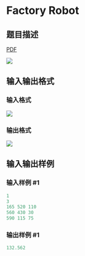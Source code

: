 # Factory Robot

## 题目描述

[problemUrl]: https://uva.onlinejudge.org/index.php?option=com_onlinejudge&Itemid=8&category=20&page=show_problem&problem=1817

[PDF](https://uva.onlinejudge.org/external/108/p10876.pdf)

![](https://cdn.luogu.com.cn/upload/vjudge_pic/UVA10876/bfc99ec35995959f2ec77bf37f53b64eaf5731a8.png)

## 输入输出格式

### 输入格式

![](https://cdn.luogu.com.cn/upload/vjudge_pic/UVA10876/ff5878b10fb6cf2f8ce3415baa0451a4d1dfc2ca.png)

### 输出格式

![](https://cdn.luogu.com.cn/upload/vjudge_pic/UVA10876/bef2ee5295306a90631e72501d9b27bb94386cca.png)

## 输入输出样例

### 输入样例 #1

```cpp
1
3
165 520 110
560 430 30
590 115 75
```


### 输出样例 #1

```cpp
132.562
```


